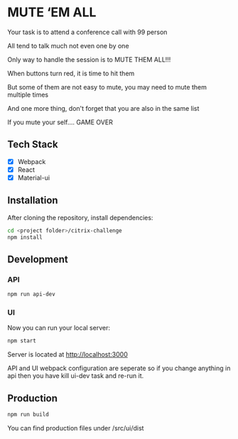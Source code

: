 # MUTE ‘EM ALL
Your task is to attend a conference call with 99 person

All tend to talk much not even one by one

Only way to handle the session is to MUTE THEM ALL!!!

When buttons turn red, it is time to hit them

But some of them are not easy to mute, you may need to mute them multiple times

And one more thing, don't forget that you are also in the same list

If you mute your self.... GAME OVER

## Tech Stack
- [x] Webpack
- [x] React
- [x] Material-ui

## Installation
After cloning the repository, install dependencies:

```sh
cd <project folder>/citrix-challenge
npm install
```

## Development
### API

```sh
npm run api-dev
```

### UI
Now you can run your local server:

```sh
npm start
```

Server is located at [http://localhost:3000](http://localhost:3000)

API and UI webpack configuration are seperate so if you change anything in api then you have kill ui-dev task and re-run it.

## Production

```sh
npm run build
```

You can find production files under /src/ui/dist

